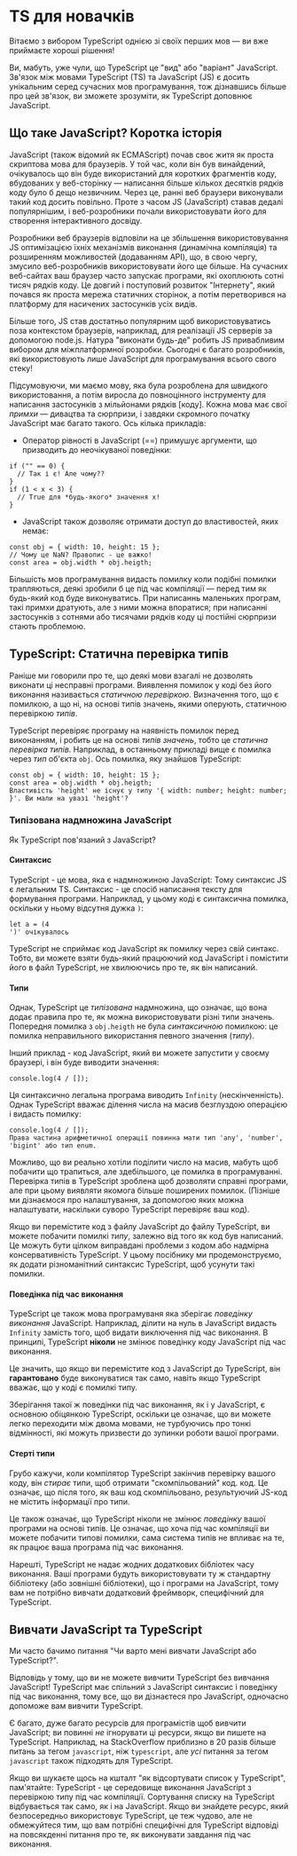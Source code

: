 # TS для новачків
Вітаємо з вибором TypeScript однією зі своїх перших мов — ви вже приймаєте хороші рішення!

Ви, мабуть, уже чули, що TypeScript це "вид" або "варіант" JavaScript. Зв'язок між мовами TypeScript (TS) та JavaScript (JS) є досить унікальним серед сучасних мов програмування, тож дізнавшись більше про цей зв'язок, ви зможете зрозуміти, як TypeScript доповнює JavaScript.

## Що таке JavaScript? Коротка історія
JavaScript (також відомий як ECMAScript) почав своє житя як проста скриптова мова для браузерів. У той час, коли він був винайдений, очікувалось що він буде використаний для коротких фрагментів коду, вбудованих у веб-сторінку — написання більше кількох десятків рядків коду було б дещо незвичним. Через це, ранні веб браузери виконували такий код досить повільно. Проте з часом JS (JavaScript) ставав дедалі популярнішим, і веб-розробники почали використовувати його для створення інтерактивного досвіду.

Розробники веб браузерів відповіли на це збільшення використовування JS оптимізацією їхніх механізмів виконання (динамічна компіляція) та розширенням можливостей (додаванням API), що, в свою чергу, змусило веб-розробників використовувати його ще більше. На сучасних веб-сайтах ваш браузер часто запускає програми, які охоплюють сотні тисяч рядків коду. Це довгий і поступовий розвиток "Інтернету", який почався як проста мережа статичних сторінок, а потім перетворився на платформу для насичених застосунків усіх видів.

Більше того, JS став достатньо популярним щоб використовуватись поза контекстом браузерів, наприклад, для реалізації JS серверів за допомогою node.js. Натура "виконати будь-де" робить JS привабливим вибором для міжплатформної розробки. Сьогодні є багато розробників, які використовують лише JavaScript для програмування всього свого стеку!

Підсумовуючи, ми маємо мову, яка була розроблена для швидкого використовання, а потім виросла до повноцінного інструменту для написання застосунків з мільйонами рядків [коду]. Кожна мова має свої *примхи* — дивацтва та сюрпризи, і завдяки скромного початку JavaScript має багато такого. Ось кілька прикладів:

- Оператор рівності в JavaScript (==) примушує аргументи, що призводить до неочікуваної поведінки:

```
if ("" == 0) {
  // Так і є! Але чому??
}
if (1 < x < 3) {
  // True для *будь-якого* значення х!
}
```

- JavaScript також дозволяє отримати доступ до властивостей, яких немає:

```
const obj = { width: 10, height: 15 };
// Чому це NaN? Правопис - це важко!
const area = obj.width * obj.heigth;
```

Більшість мов програмування видасть помилку коли подібні помилки трапляються, деякі зробили б це під час компіляції — перед тим як будь-який код буде виконуватись. При написаннь маленьких програм, такі примхи дратують, але з ними можна впоратися; при написанні застосунків з сотнями або тисячами рядків коду ці постійні сюрпризи стають проблемою.

## TypeScript: Статична перевірка типів
Раніше ми говорили про те, що деякі мови взагалі не дозволять виконати ці несправні програми. Виявлення помилок у коді без його виконання називається *статичною перевіркою*. Визначення того, що є помилкою, а що ні, на основі типів значень, якими оперують, статичною перевіркою *типів*.

TypeScript перевіряє програму на наявність помилок перед виконанням, і робить це на основі *типів значень*, тобто це *статична перевірка типів*. Наприклад, в останньому прикладі вище є помилка через *тип* об'єкта `obj`. Ось помилка, яку знайшов TypeScript:

```
const obj = { width: 10, height: 15 };
const area = obj.width * obj.heigth;
Властивість 'height' не існує у типу '{ width: number; height: number; }'. Ви мали на увазі 'height'?
```

### Типізована надмножина JavaScript
Як TypeScript пов'язаний з JavaScript?

#### Синтаксис
TypeScript - це мова, яка є надмножиною JavaScript: Тому синтаксис JS є легальним TS. Синтаксис - це спосіб написання тексту для формування програми. Наприклад, у цьому коді є синтаксична помилка, оскільки у ньому відсутня дужка `)`:

```
let a = (4
')' очікувалось
```

TypeScript не сприймає код JavaScript як помилку через свій синтакс. Тобто, ви можете взяти будь-який працюючий код JavaScript і помістити його в файл TypeScript, не хвилюючись про те, як він написаний.

#### Типи
Однак, TypeScript це *типізована* надмножина, що означає, що вона додає правила про те, як можна використовувати різні типи значень. Попередня помилка з `obj.heigth` не була *синтаксичною* помилкою: це помилка неправильного використання певного значення (*типу*).

Інший приклад - код JavaScript, який ви можете запустити у своєму браузері, і він буде виводити значення:

```
console.log(4 / []);
```

Ця синтаксично легальна програма виводить `Infinity` (нескінченність). Однак TypeScript вважає ділення числа на масив безглуздою операцією і видасть помилку:

```
console.log(4 / []);
Права частина арифметичної операції повинна мати тип 'any', 'number', 'bigint' або тип enum.
```

Можливо, що ви реально хотіли поділити число на масив, мабуть щоб побачити що трапиться, але здебільшого, це помилка в програмуванні. Перевірка типів в TypeScript зроблена щоб дозволяти справні програми, але при цьому виявляти якомога більше поширених помилок. (Пізніше ми дізнаємося про налаштування, за допомогою яких можна налаштувати, наскільки суворо TypeScript перевіряє ваш код).

Якщо ви перемістите код з файлу JavaScript до файлу TypeScript, ви можете побачити помилкі *типу*, залежно від того як код був написаний. Це можуть бути цілком виправдані проблеми з кодом або надмірна консервативність TypeScript. У цьому посібнику ми продемонструємо, як додати різноманітний синтаксис TypeScript, щоб усунути такі помилки.

#### Поведінка під час виконання
TypeScript це також мова програмуваня яка зберігає *поведінку виконання* JavaScript. Наприклад, ділити на нуль в JavaScript видасть `Infinity` замість того, щоб видати виключення під час виконання. В принципі, TypeScript **ніколи** не змінює поведінку коду JavaScript під час виконання.

Це значить, що якщо ви перемістите код з JavaScript до TypeScript, він **гарантовано** буде виконуватися так само, навіть якщо TypeScript вважає, що у коді є помилкі типу.

Зберігання такої ж поведінки під час виконання, як і у JavaScript, є основною обіцянкою TypeScript, оскільки це означає, що ви можете легко переходити між двома мовами, не турбуючись про тонкі відмінності, які можуть призвести до зупинки роботи вашої програми.

#### Стерті типи
Грубо кажучи, коли компілятор TypeScript закінчив перевірку вашого коду, він *стирає* типи, щоб отримати "скомпільований" код. код. Це означає, що після того, як ваш код скомпільовано, результуючий JS-код не містить інформації про типи.

Це також означає, що TypeScript ніколи не змінює *поведінку* вашої програми на основі типів. Це означає, що хоча під час компіляції ви можете побачити типові помилки, сама система типів не впливає на те, як працює ваша програма під час виконання.

Нарешті, TypeScript не надає жодних додаткових бібліотек часу виконання. Ваші програми будуть використовувати ту ж стандартну бібліотеку (або зовнішні бібліотеки), що і програми на JavaScript, тому вам не потрібно вивчати додатковий фреймворк, специфічний для TypeScript.

## Вивчати JavaScript та TypeScript
Ми часто бачимо питання "Чи варто мені вивчати JavaScript або TypeScript?".

Відповідь у тому, що ви не можете вивчити TypeScript без вивчання JavaScript! TypeScript має спільний з JavaScript синтаксис і поведінку під час виконання, тому все, що ви дізнаєтеся про JavaScript, одночасно допоможе вам вивчити TypeScript.

Є багато, дуже багато ресурсів для програмістів щоб вивчити JavaScript; ви повинні *не* ігнорувати ці ресурси, якщо ви пишете на TypeScript. Наприклад, на StackOverflow приблизно в 20 разів більше питань за тегом `javascript`, ніж `typescript`, але *усі* питання за тегом `javascript` також підходять для TypeScript.

Якщо ви шукаєте щось на кшталт "як відсортувати список у TypeScript", пам'ятайте: TypeScript - це середовище виконання JavaScript з перевіркою типу під час компіляції. Сортування списку на TypeScript відбувається так само, як і на JavaScript. Якщо ви знайдете ресурс, який безпосередньо використовує TypeScript, це теж чудово, але не обмежуйтеся тим, що вам потрібні специфічні для TypeScript відповіді на повсякденні питання про те, як виконувати завдання під час виконання.
